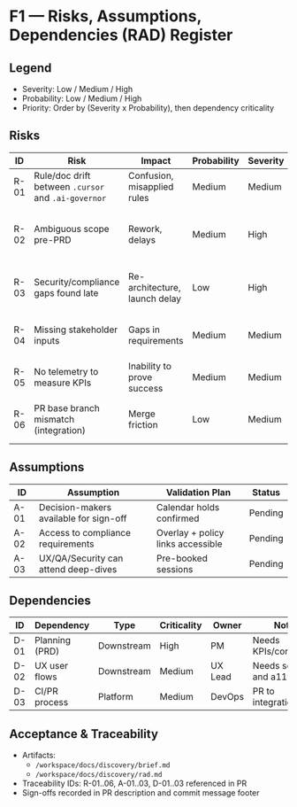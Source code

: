 # F1 — Risks, Assumptions, Dependencies (RAD) Register

## Legend
- Severity: Low / Medium / High
- Probability: Low / Medium / High
- Priority: Order by (Severity x Probability), then dependency criticality

## Risks
| ID | Risk | Impact | Probability | Severity | Priority | Owner | Mitigation |
|----|------|--------|-------------|----------|----------|-------|------------|
| R-01 | Rule/doc drift between `.cursor` and `.ai-governor` | Confusion, misapplied rules | Medium | Medium | Medium | Eng Lead | Single source + CI sync check |
| R-02 | Ambiguous scope pre-PRD | Rework, delays | Medium | High | High | PM | Tighten discovery scope, decision log |
| R-03 | Security/compliance gaps found late | Re-architecture, launch delay | Low | High | High | Security | Early overlay review + checklist |
| R-04 | Missing stakeholder inputs | Gaps in requirements | Medium | Medium | Medium | Program | Stakeholder matrix + calendar holds |
| R-05 | No telemetry to measure KPIs | Inability to prove success | Medium | Medium | Medium | Data/ML | Define metrics + add to PRD |
| R-06 | PR base branch mismatch (integration) | Merge friction | Low | Medium | Low | Eng Lead | Confirm target branch early |

## Assumptions
| ID | Assumption | Validation Plan | Status |
|----|------------|-----------------|--------|
| A-01 | Decision-makers available for sign-off | Calendar holds confirmed | Pending |
| A-02 | Access to compliance requirements | Overlay + policy links accessible | Pending |
| A-03 | UX/QA/Security can attend deep-dives | Pre-booked sessions | Pending |

## Dependencies
| ID | Dependency | Type | Criticality | Owner | Notes |
|----|-----------|------|-------------|-------|-------|
| D-01 | Planning (PRD) | Downstream | High | PM | Needs KPIs/constraints |
| D-02 | UX user flows | Downstream | Medium | UX Lead | Needs scope and a11y reqs |
| D-03 | CI/PR process | Platform | Medium | DevOps | PR to integration |

## Acceptance & Traceability
- Artifacts:
  - `/workspace/docs/discovery/brief.md`
  - `/workspace/docs/discovery/rad.md`
- Traceability IDs: R-01..06, A-01..03, D-01..03 referenced in PR
- Sign-offs recorded in PR description and commit message footer
